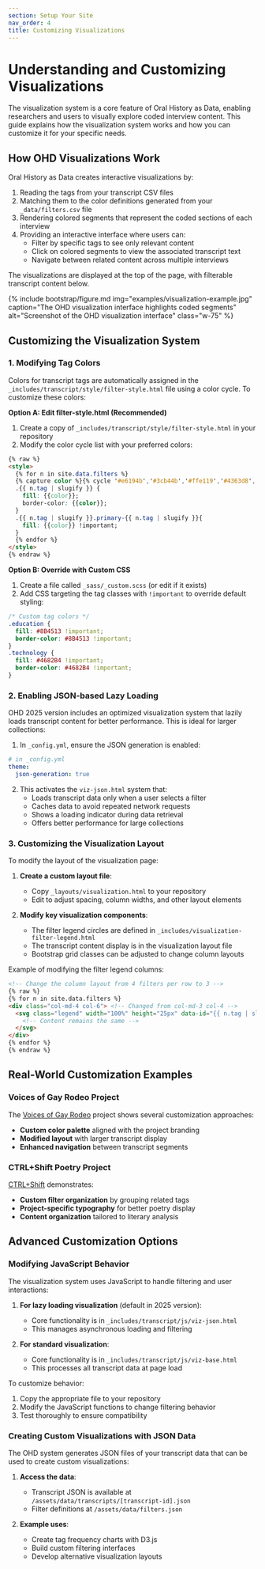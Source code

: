```yaml
---
section: Setup Your Site
nav_order: 4
title: Customizing Visualizations
---
```


# Understanding and Customizing Visualizations

The visualization system is a core feature of Oral History as Data, enabling researchers and users to visually explore coded interview content. This guide explains how the visualization system works and how you can customize it for your specific needs.

## How OHD Visualizations Work

Oral History as Data creates interactive visualizations by:

1. Reading the tags from your transcript CSV files
2. Matching them to the color definitions generated from your `_data/filters.csv` file
3. Rendering colored segments that represent the coded sections of each interview
4. Providing an interactive interface where users can:
   - Filter by specific tags to see only relevant content
   - Click on colored segments to view the associated transcript text
   - Navigate between related content across multiple interviews

The visualizations are displayed at the top of the page, with filterable transcript content below.

{% include bootstrap/figure.md img="examples/visualization-example.jpg" caption="The OHD visualization interface highlights coded segments" alt="Screenshot of the OHD visualization interface" class="w-75" %}

## Customizing the Visualization System

### 1. Modifying Tag Colors

Colors for transcript tags are automatically assigned in the `_includes/transcript/style/filter-style.html` file using a color cycle. To customize these colors:

**Option A: Edit filter-style.html (Recommended)**

1. Create a copy of `_includes/transcript/style/filter-style.html` in your repository
2. Modify the color cycle list with your preferred colors:

```html
{% raw %}
<style>
  {% for n in site.data.filters %}
  {% capture color %}{% cycle '#e6194b','#3cb44b','#ffe119','#4363d8','#f58231','#911eb4','#46f0f0','#f032e6' %}{% endcapture %}
  .{{ n.tag | slugify }} { 
    fill: {{color}};
    border-color: {{color}};
  }
  .{{ n.tag | slugify }}.primary-{{ n.tag | slugify }}{ 
    fill: {{color}} !important;
  }
  {% endfor %}
</style>
{% endraw %}
```

**Option B: Override with Custom CSS**

1. Create a file called `_sass/_custom.scss` (or edit if it exists)
2. Add CSS targeting the tag classes with `!important` to override default styling:

```scss
/* Custom tag colors */
.education { 
  fill: #8B4513 !important;
  border-color: #8B4513 !important;
}
.technology {
  fill: #4682B4 !important;
  border-color: #4682B4 !important;
}
```

### 2. Enabling JSON-based Lazy Loading

OHD 2025 version includes an optimized visualization system that lazily loads transcript content for better performance. This is ideal for larger collections:

1. In `_config.yml`, ensure the JSON generation is enabled:

```yaml
# in _config.yml
theme:
  json-generation: true
```

2. This activates the `viz-json.html` system that:
   - Loads transcript data only when a user selects a filter
   - Caches data to avoid repeated network requests
   - Shows a loading indicator during data retrieval
   - Offers better performance for large collections

### 3. Customizing the Visualization Layout

To modify the layout of the visualization page:

1. **Create a custom layout file**:
   - Copy `_layouts/visualization.html` to your repository
   - Edit to adjust spacing, column widths, and other layout elements

2. **Modify key visualization components**:
   - The filter legend circles are defined in `_includes/visualization-filter-legend.html`
   - The transcript content display is in the visualization layout file
   - Bootstrap grid classes can be adjusted to change column layouts

Example of modifying the filter legend columns:

```html
<!-- Change the column layout from 4 filters per row to 3 -->
{% raw %}
{% for n in site.data.filters %}
<div class="col-md-4 col-6"> <!-- Changed from col-md-3 col-4 -->
  <svg class="legend" width="100%" height="25px" data-id="{{ n.tag | slugify }}">
    <!-- Content remains the same -->
  </svg>
</div>
{% endfor %}
{% endraw %}
```

## Real-World Customization Examples

### Voices of Gay Rodeo Project

The [Voices of Gay Rodeo](https://www.voicesofgayrodeo.com/) project shows several customization approaches:

- **Custom color palette** aligned with the project branding
- **Modified layout** with larger transcript display
- **Enhanced navigation** between transcript segments

### CTRL+Shift Poetry Project

[CTRL+Shift](https://ctrl-shift.org/) demonstrates:

- **Custom filter organization** by grouping related tags
- **Project-specific typography** for better poetry display
- **Content organization** tailored to literary analysis

## Advanced Customization Options

### Modifying JavaScript Behavior

The visualization system uses JavaScript to handle filtering and user interactions:

1. **For lazy loading visualization** (default in 2025 version):
   - Core functionality is in `_includes/transcript/js/viz-json.html`
   - This manages asynchronous loading and filtering

2. **For standard visualization**:
   - Core functionality is in `_includes/transcript/js/viz-base.html`
   - This processes all transcript data at page load

To customize behavior:
1. Copy the appropriate file to your repository
2. Modify the JavaScript functions to change filtering behavior
3. Test thoroughly to ensure compatibility

### Creating Custom Visualizations with JSON Data

The OHD system generates JSON files of your transcript data that can be used to create custom visualizations:

1. **Access the data**:
   - Transcript JSON is available at `/assets/data/transcripts/[transcript-id].json`
   - Filter definitions at `/assets/data/filters.json`

2. **Example uses**:
   - Create tag frequency charts with D3.js
   - Build custom filtering interfaces 
   - Develop alternative visualization layouts